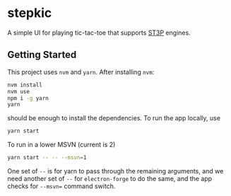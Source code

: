 # stepkic

A simple UI for playing tic-tac-toe that supports
[ST3P](https://gist.github.com/artfuldev/47ef277cf4bbbfdf0eed4750b8821c8c)
engines.

## Getting Started

This project uses `nvm` and `yarn`. After installing `nvm`:

```sh
nvm install
nvm use
npm i -g yarn
yarn
```

should be enough to install the dependencies. To run the app locally, use

```sh
yarn start
```

To run in a lower MSVN (current is 2)

```sh
yarn start -- -- --msvn=1
```

One set of `--` is for yarn to pass through the remaining arguments, and we
need another set of `--` for `electron-forge` to do the same, and the app checks
for `--msvn=` command switch.
